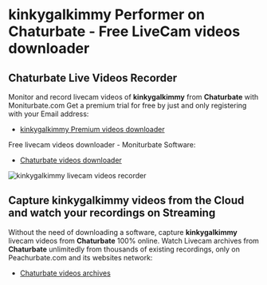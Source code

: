 # kinkygalkimmy Performer on Chaturbate - Free LiveCam videos downloader

## Chaturbate Live Videos Recorder

Monitor and record livecam videos of **kinkygalkimmy** from **Chaturbate** with Moniturbate.com
Get a premium trial for free by just and only registering with your Email address:
* [kinkygalkimmy Premium videos downloader](https://moniturbate.com/request-demo-licence-key.html)

Free livecam videos downloader - Moniturbate Software:
* [Chaturbate videos downloader](https://moniturbate.com/moniturbate-download-software.html)

![kinkygalkimmy livecam videos recorder](https://peachurnet.com/templates/moniturbate-software.png)


## Capture kinkygalkimmy videos from the Cloud and watch your recordings on Streaming

Without the need of downloading a software, capture **kinkygalkimmy** livecam videos from **Chaturbate** 100% online.
Watch Livecam archives from **Chaturbate** unlimitedly from thousands of existing recordings, only on Peachurbate.com and its websites network:
* [Chaturbate videos archives](https://peachurnet.com/)